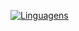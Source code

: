 [![Linguagens](https://github-readme-stats.vercel.app/api/top-langs/?username=cardoso-thiago&layout=compact&theme=gotham&locale=cn)](https://github.com/anuraghazra/github-readme-stats)
